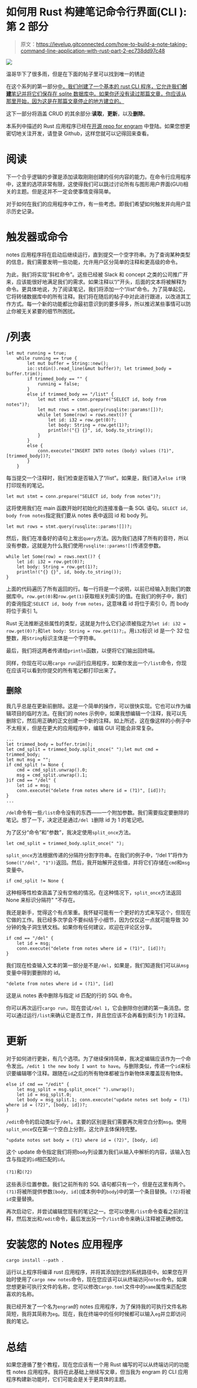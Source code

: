 # 如何用 Rust 构建笔记命令行界面(CLI ):第 2 部分

> 原文：<https://levelup.gitconnected.com/how-to-build-a-note-taking-command-line-application-with-rust-part-2-ec738dd97c48>

![](img/51d94b184ff5a790dd798a68cd475b52.png)

温哥华下了很多雨，但是在下面的帖子里可以找到唯一的锈迹

在这个系列的第一部分[中，我们创建了一个基本的 rust CLI 程序，它允许我们**创建**笔记并将它们保存在 sqlite 数据库中。如果你还没有读过那篇文章，你应该从那里开始，因为这是在那篇文章停止的地方建立的。](/how-to-build-a-note-taking-command-line-application-with-rust-part-1-34b9cd5be6b9)

这下一部分将涵盖 CRUD 的其余部分:**读取**，**更新**，以及**删除**。

本系列中描述的 Rust 应用程序已经在[开源 repo for engram](https://github.com/adamjberg/engram/tree/main/clients/cli/ego) 中登陆。如果您想更密切地关注开发，请登录 Github，这样您就可以记得回来查看。

# 阅读

下一个合乎逻辑的步骤是添加读取刚刚创建的任何内容的能力。在命令行应用程序中，这里的选项非常有限，这使得我们可以跳过讨论所有与图形用户界面(GUI)相关的主题。但是这并不一定会使事情变得简单。

对于如何在我们的应用程序中工作，有一些考虑。即我们希望如何触发并向用户显示历史记录。

# 触发器或命令

notes 应用程序将在启动后继续运行，直到提交一个空字符串。为了查询某种类型的信息，我们需要发明一些功能，允许用户区分简单的注释和更高级的命令。

为此，我们将实现“斜杠命令”。这些已经被 Slack 和 concept 之类的公司推广开来，应该能很好地满足我们的需求。如果注释以“/”开头，后面的文本将被解释为命令。更具体地说，为了阅读笔记，我们将添加一个“/list”命令。为了简单起见，它将转储数据库中的所有注释。我们将在随后的帖子中对此进行跟进，以改进其工作方式。每一个新的功能都比你最初意识到的要多得多，所以推迟某些事情可以防止你被无关紧要的细节所困扰。

# /列表

```
let mut running = true;
    while running == true {
        let mut buffer = String::new();
        io::stdin().read_line(&mut buffer)?; let trimmed_body = buffer.trim();
        if trimmed_body == "" {
            running = false;
        } 
        else if trimmed_body == "/list" {
            let mut stmt = conn.prepare("SELECT id, body from notes")?;
            let mut rows = stmt.query(rusqlite::params![])?;
            while let Some(row) = rows.next()? {
                let id: i32 = row.get(0)?;
                let body: String = row.get(1)?;
                println!("{} {}", id, body.to_string());
            }
        }
        else {
            conn.execute("INSERT INTO notes (body) values (?1)", [trimmed_body])?;
        }
    }
```

每当提交一个注释时，我们检查是否输入了“/list”。如果是，我们进入`else if`块打印现有的笔记。

`let mut stmt = conn.prepare("SELECT id, body from notes")?;`

这将使用我们在 main 函数开始时初始化的连接准备一条 SQL 语句。`SELECT id, body from notes`指定我们要从 notes 表中返回 id 和 body 列。

`let mut rows = stmt.query(rusqlite::params![])?;`

然后，我们在准备好的语句上发出`query`方法。因为我们选择了所有的音符，所以没有参数，这就是为什么我们使用`rusqlite::params![]`传递空参数。

```
while let Some(row) = rows.next()? {
    let id: i32 = row.get(0)?;
    let body: String = row.get(1)?;
    println!("{} {}", id, body.to_string());
}
```

上面的代码遍历了所有返回的行。每一行将是一个说明，以前已经输入到我们的数据库中。`row.get(0)`和`row.get(1)`获取相关列索引的值。在我们的例子中，我们的查询指定:`SELECT id, body from notes`，这意味着 id 将位于索引 0，而 body 将位于索引 1。

Rust 无法推断这些属性的类型，这就是为什么它们必须被指定为`let id: i32 = row.get(0)?;`和`let body: String = row.get(1)?;`。用`i32`标识 id 是一个 32 位整数，用`String`标识主体是一个字符串。

最后，我们将这两者传递给`println`函数，以便将它们输出回终端。

同样，你现在可以用`cargo run`运行应用程序，如果你发出一个`/list`命令，你现在应该可以看到你提交的所有笔记都打印出来了。

## 删除

我几乎总是在更新前删除。这是一个简单的操作，可以很快实现。它也可以作为编辑项目的临时方法。在我们的 notes 示例中，如果我想编辑一个注释，我可以先删除它，然后用正确的正文创建一个新的注释。如上所述，这在像这样的小例子中不太相关，但是在更大的应用程序中，编辑 GUI 可能会非常复杂。

```
...
let trimmed_body = buffer.trim();
let cmd_split = trimmed_body.split_once(" ");let mut cmd = trimmed_body;
let mut msg = "";
if cmd_split != None {
    cmd = cmd_split.unwrap().0;
    msg = cmd_split.unwrap().1;
}if cmd == "/del" {
    let id = msg;
    conn.execute("delete from notes where id = (?1)", [id])?;
}
...
```

`/del`命令有一些`/list`命令没有的东西——一个附加参数。我们需要指定要删除的笔记。想了一下，决定还是通过`/del 1`删除 id 为 1 的笔记吧。

为了区分“命令”和“参数”，我决定使用`split_once`方法。

`let cmd_split = trimmed_body.split_once(" ");`

`split_once`方法根据传递的分隔符分割字符串。在我们的例子中，“/del 1”将作为`Some(("/del", "1"))`返回。然后，我开始解开这些值，并将它们存储在`cmd`和`msg`变量中。

`if cmd_split != None {`

这种相等性检查涵盖了没有空格的情况。在这种情况下，`split_once`方法返回 None 来标识分隔符" "不存在。

我还是新手，觉得这个有点笨重。我怀疑可能有一个更好的方式来写这个，但现在它做的工作。我已经多次学会不要纠结于小细节，因为仅仅这一点就可能导致 30 分钟的兔子洞生锈文档。如果你有任何建议，欢迎在评论区分享。

```
if cmd == "/del" {
    let id = msg;
    conn.execute("delete from notes where id = (?1)", [id])?;
}
```

我们现在检查输入文本的第一部分是不是`/del`，如果是，我们知道我们可以从`msg`变量中得到要删除的 id。

`"delete from notes where id = (?1)", [id]`

这是从 notes 表中删除与指定 id 匹配的行的 SQL 命令。

你可以再次运行`cargo run`，现在尝试`/del 1`，它会删除你创建的第一条消息。您可以通过运行`/list`来确认它是否工作，并且您应该不会再看到索引为 1 的注释。

# 更新

对于如何进行更新，有几个选项。为了继续保持简单，我决定编辑应该作为一个命令发出。`/edit 1 the new body I want to have`。与删除类似，传递一个`id`来标识要编辑哪个注释。跟随在`id`之后的所有物体都被当作新物体来覆盖现有物体。

```
else if cmd == "/edit" {
    let msg_split = msg.split_once(" ").unwrap();
    let id = msg_split.0;
    let body = msg_split.1; conn.execute("update notes set body = (?1) where id = (?2)", [body, id])?;
}
```

`/edit`命令的启动类似于`/del`。主要的区别是我们需要再次用空白分割`msg`。使用`split_once`仅在第一个空白上分割，这允许主体保持完整。

`"update notes set body = (?1) where id = (?2)", [body, id]`

这个 update 命令指定我们将把`body`列设置为我们从输入中解析的内容，该输入包含与指定的`id`相匹配的`id`。

`(?1)`和`(?2)`

这些表示位置参数。我们之前所有的 SQL 语句都只有一个，但是在这里有两个。`(?1)`将被所提供参数`[body, id]`(或本例中的`body`)中的第一个条目替换。`(?2)`将被`id`变量替换。

再次启动它，并尝试编辑您现有的笔记之一。您可以使用`/list`命令查看之前的注释，然后发出和`/edit`命令，最后发出另一个`/list`命令来确认注释被正确修改。

# 安装您的 Notes 应用程序

```
cargo install --path .
```

运行以上程序将编译 rust 应用程序，并将其添加到您的系统路径中。如果您在开始时使用了`cargo new notes`命令，现在您应该可以从终端访问`notes`命令。如果您想更新可执行文件的名称，您可以修改`Cargo.toml`文件中的`name`属性来匹配您喜欢的名称。

我已经开发了一个名为`engram`的 notes 应用程序，为了保持我的可执行文件名称简短，我将其简称为`eg`。现在，我在终端中的任何时候都可以输入`eg`并立即访问我的笔记。

# 总结

如果您遵循了整个教程，现在您应该有一个用 Rust 编写的可以从终端访问的功能性 notes 应用程序。我将在此基础上继续写文章，但当我为 engram 的 CLI 应用程序构建新功能时，它们可能会是关于更具体的主题。